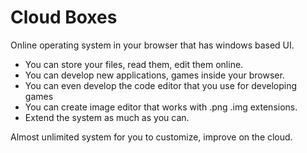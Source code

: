 # Cloud Boxes

Online operating system in your browser that has windows based UI. 

- You can store your files, read them, edit them online.
- You can develop new applications, games inside your browser.
- You can even develop the code editor that you use for developing games
- You can create image editor that works with .png .img extensions.
- Extend the system as much as you can.

Almost unlimited system for you to customize, improve on the cloud.
